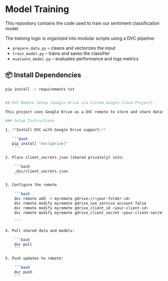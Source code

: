 # Model Training

This repository contains the code used to train our sentiment classification model.

The training logic is organized into modular scripts using a DVC pipeline:
- `prepare_data.py` – cleans and vectorizes the input
- `train_model.py` – trains and saves the classifier
- `evaluate_model.py` – evaluates performance and logs metrics

## 📦 Install Dependencies

```bash
pip install -r requirements.txt


## DVC Remote Setup (Google Drive via Custom Google Cloud Project)

This project uses Google Drive as a DVC remote to store and share datasets and trained models using a custom Google Cloud OAuth application.

### Setup Instructions

1. **Install DVC with Google Drive support:**

   ```bash
   pip install "dvc[gdrive]"
    ```

2. Place client_secrets.json (shared privately) into:

    ```bash
    .dvc/client_secrets.json
    ```

3. Configure the remote

    ```bash
    dvc remote add -d myremote gdrive://<your-folder-id>
    dvc remote modify myremote gdrive_use_service_account false
    dvc remote modify myremote gdrive_client_id <your-client-id>
    dvc remote modify myremote gdrive_client_secret <your-client-secret>

    ```

4. Pull shared data and models:

    ```bash
    dvc pull
    ```

5. Push updates to remote:

    ```bash
    dvc push
    ```
